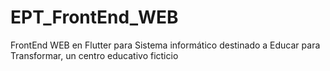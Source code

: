 # EPT_FrontEnd_WEB
FrontEnd WEB en Flutter para Sistema informático destinado a Educar para Transformar, un centro educativo ficticio
